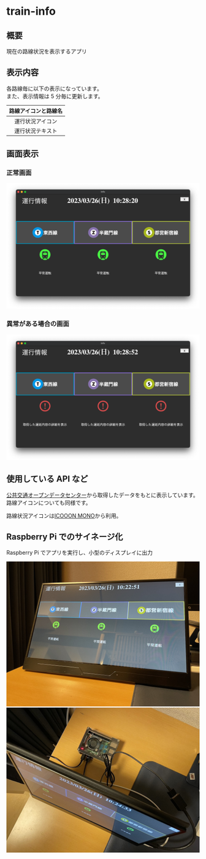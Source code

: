 # train-info

## 概要

現在の路線状況を表示するアプリ

## 表示内容

各路線毎に以下の表示になっています。<br>
また、表示情報は 5 分毎に更新します。

| 路線アイコンと路線名 |
| :------------------: |
|   運行状況アイコン   |
|   運行状況テキスト   |

## 画面表示

### 正常画面<br>

![status_green](doc/status_green.png)

### 異常がある場合の画面<br>

![status_red](doc/status_red.png)

## 使用している API など

[公共交通オープンデータセンター](https://www.odpt.org/)から取得したデータをもとに表示しています。<br>
路線アイコンについても同様です。

路線状況アイコンは[ICOOON MONO](https://icooon-mono.com/)から利用。

## Raspberry Pi でのサイネージ化

Raspberry Pi でアプリを実行し、小型のディスプレイに出力

![raspi1](doc/raspi1.jpg)
![raspi2](doc/raspi2.jpg)
